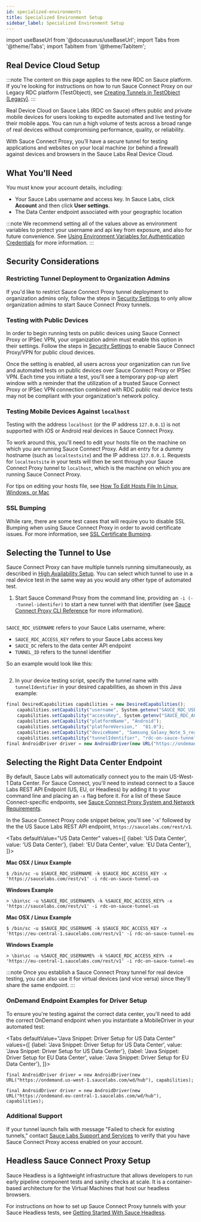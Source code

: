 ```yaml
---
id: specialized-environments
title: Specialized Environment Setup
sidebar_label: Specialized Environment Setup
---
```

import useBaseUrl from '@docusaurus/useBaseUrl';
import Tabs from '@theme/Tabs';
import TabItem from '@theme/TabItem';

## Real Device Cloud Setup

:::note
The content on this page applies to the new RDC on Sauce platform. If you're looking for instructions on how to run Sauce Connect Proxy on our Legacy RDC platform (TestObject), see [Creating Tunnels in TestObject (Legacy)](/secure-connections/sauce-connect/setup-configuration/legacy-tunnels).
:::

Real Device Cloud on Sauce Labs (RDC on Sauce) offers public and private mobile devices for users looking to expedite automated and live testing for their mobile apps. You can run a high volume of tests across a broad range of real devices without compromising performance, quality, or reliability.

With Sauce Connect Proxy, you’ll have a secure tunnel for testing applications and websites on your local machine (or behind a firewall) against devices and browsers in the Sauce Labs Real Device Cloud.  

## What You'll Need
You must know your account details, including:

* Your Sauce Labs username and access key. In Sauce Labs, click **Account** and then click **User settings**.
* The Data Center endpoint associated with your geographic location

:::note
We recommend setting all of the values above as environment variables to protect your username and api key from exposure, and also for future convenience. See [Using Environment Variables for Authentication Credentials](/basics/environment-variables) for more information.
:::

## Security Considerations
### Restricting Tunnel Deployment to Organization Admins

If you'd like to restrict Sauce Connect Proxy tunnel deployment to organization admins only, follow the steps in [Security Settings](/basics/acct-team-mgmt/org-settings) to only allow organization admins to start Sauce Connect Proxy tunnels.

### Testing with Public Devices
In order to begin running tests on public devices using Sauce Connect Proxy or IPSec VPN, your organization admin must enable this option in their settings. Follow the steps in [Security Settings](/basics/acct-team-mgmt/org-settings) to enable Sauce Connect Proxy/VPN for public cloud devices.

Once the setting is enabled, all users across your organization can run live and automated tests on public devices over Sauce Connect Proxy or IPSec VPN. Each time you initiate a test, you'll see a temporary pop-up alert window with a reminder that the utilization of a trusted Sauce Connect Proxy or IPSec VPN connection combined with RDC public real device tests may not be compliant with your organization's network policy.

### Testing Mobile Devices Against `localhost`
Testing with the address `localhost` (or the IP address `127.0.0.1`) is not supported with iOS or Android real devices in Sauce Connect Proxy.

To work around this, you'll need to edit your hosts file on the machine on which you are running Sauce Connect Proxy. Add an entry for a dummy hostname (such as `localtestsite`) and the IP address `127.0.0.1`. Requests for `localtestsite` in your tests will then be sent through your Sauce Connect Proxy tunnel to `localhost`, which is the machine on which you are running Sauce Connect Proxy.

For tips on editing your hosts file, see [How To Edit Hosts File In Linux, Windows, or Mac](https://phoenixnap.com/kb/how-to-edit-hosts-file-in-windows-mac-or-linux)

### SSL Bumping
While rare, there are some test cases that will require you to disable SSL Bumping when using Sauce Connect Proxy in order to avoid certificate issues. For more information, see [SSL Certificate Bumping](/secure-connections/sauce-connect/security-authentication).

## Selecting the Tunnel to Use
Sauce Connect Proxy can have multiple tunnels running simultaneously, as described in [High Availability Setup](/secure-connections/sauce-connect/setup-configuration/high-availability). You can select which tunnel to use in a real device test in the same way as you would any other type of automated test.

1. Start Sauce Command Proxy from the command line, providing an `-i (--tunnel-identifer)` to start a new tunnel with that identifier (see [Sauce Connect Proxy CLI Reference](/dev/cli/sauce-connect-proxy.md) for more information).

```bin/sc -u $SAUCE_RDC_USERNAME -k $SAUCE_RDC_ACCESS_KEY -x $SAUCE_DC_ENDPOINT -i $TUNNEL_ID
```

`SAUCE_RDC_USERNAME` refers to your Sauce Labs username, where:

* `SAUCE_RDC_ACCESS_KEY` refers to your Sauce Labs access key
* `SAUCE_DC` refers to the data center API endpoint
* `TUNNEL_ID` refers to the tunnel identifier

So an example would look like this:

```$ /bin/sc -u $SAUCE_RDC_USERNAME -k $SAUCE_RDC_ACCESS_KEY -x 'https://us-west-1.saucelabs.com/rest/v1' -i rdc-on-sauce-tunnel-us
```

2. In your device testing script, specify the tunnel name with `tunnelIdentifier` in your desired capabilities, as shown in this Java example:

```jsx title="Java Snippet"
final DesiredCapabilities capabilities = new DesiredCapabilities();
    capabilities.setCapability("username", System.getenv("SAUCE_RDC_USERNAME"));
    capabilities.setCapability("accessKey", System.getenv("SAUCE_RDC_ACCESS_KEY"));
    capabilities.setCapability("platformName", "Android");
    capabilities.setCapability("platformVersion,"  "81.0");
    capabilities.setCapability("deviceName", "Samsung_Galaxy_Note_5_real"); // Will only run on the specified device
    capabilities.setCapability("tunnelIdentifier", "rdc-on-sauce-tunnel-us");
final AndroidDriver driver = new AndroidDriver(new URL("https://ondemand.us-west-1.saucelabs.com/wd/hub"), capabilities);
```


## Selecting the Right Data Center Endpoint
By default, Sauce Labs will automatically connect you to the main US-West-1 Data Center. For Sauce Connect, you'll need to instead connect to a Sauce Labs REST API Endpoint (US, EU, or Headless) by adding it to your command line and placing an `-x` flag before it. For a list of these Sauce Connect-specific endpoints, see [Sauce Connect Proxy System and Network Requirements](/secure-connections/sauce-connect/system-requirements).

In the Sauce Connect Proxy code snippet below, you'll see '-x' followed by the the US Sauce Labs REST API endpoint, `https://saucelabs.com/rest/v1`.

<Tabs
  defaultValue="US Data Center"
  values={[
    {label: 'US Data Center', value: 'US Data Center'},
    {label: 'EU Data Center', value: 'EU Data Center'},
  ]}>

<TabItem value="US Data Center">

**Mac OSX / Linux Example**

```
$ /bin/sc -u $SAUCE_RDC_USERNAME -k $SAUCE_RDC_ACCESS_KEY -x 'https://saucelabs.com/rest/v1' -i rdc-on-sauce-tunnel-us
```

**Windows Example**

```
> \bin\sc -u %SAUCE_RDC_USERNAME% -k %SAUCE_RDC_ACCESS_KEY% -x 'https://saucelabs.com/rest/v1' -i rdc-on-sauce-tunnel-us
```

</TabItem>
<TabItem value="EU Data Center">

**Mac OSX / Linux Example**

```
$ /bin/sc -u $SAUCE_RDC_USERNAME -k $SAUCE_RDC_ACCESS_KEY -x 'https://eu-central-1.saucelabs.com/rest/v1' -i rdc-on-sauce-tunnel-eu
```

**Windows Example**

```
> \bin\sc -u %SAUCE_RDC_USERNAME% -k %SAUCE_RDC_ACCESS_KEY% -x 'https://eu-central-1.saucelabs.com/rest/v1' -i rdc-on-sauce-tunnel-eu
```
</TabItem>
</Tabs>

:::note
Once you establish a Sauce Connect Proxy tunnel for real device testing, you can also use it for virtual devices (and vice versa) since they'll share the same endpoint.
:::

### OnDemand Endpoint Examples for Driver Setup

To ensure you're testing against the correct data center, you'll need to add the correct OnDemand endpoint when you instantiate a MobileDriver in your automated test:

<Tabs
  defaultValue="Java Snippet: Driver Setup for US Data Center"
  values={[
    {label: 'Java Snippet: Driver Setup for US Data Center', value: 'Java Snippet: Driver Setup for US Data Center'},
    {label: 'Java Snippet: Driver Setup for EU Data Center', value: 'Java Snippet: Driver Setup for EU Data Center'},
  ]}>

<TabItem value="US Data Center">

```
final AndroidDriver driver = new AndroidDriver(new URL("https://ondemand.us-west-1.saucelabs.com/wd/hub"), capabilities);
```

</TabItem>

<TabItem value="EU Data Center">

```
final AndroidDriver driver = new AndroidDriver(new URL("https://ondemand.eu-central-1.saucelabs.com/wd/hub"), capabilities);
```

</TabItem>
</Tabs>

### Additional Support
If your tunnel launch fails with message "Failed to check for existing tunnels," contact [Sauce Labs Support and Services](https://saucelabs.com/training-support) to verify that you have Sauce Connect Proxy access enabled on your account.

## Headless Sauce Connect Proxy Setup
Sauce Headless is a lightweight infrastructure that allows developers to run early pipeline component tests and sanity checks at scale. It is a container-based architecture for the Virtual Machines that host our headless browsers.

For instructions on how to set up Sauce Connect Proxy tunnels with your Sauce Headless tests, see [Getting Started With Sauce Headless](/headless).
